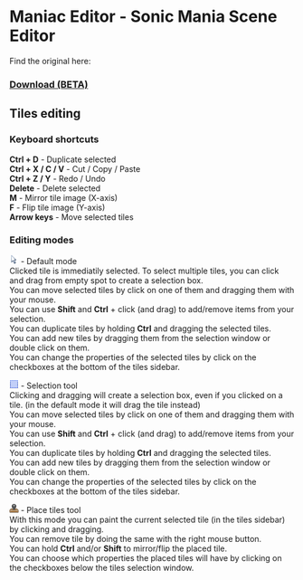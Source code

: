 # Maniac Editor - Sonic Mania Scene Editor

Find the original here:
### [Download (BETA)](https://github.com/koolkdev/ManiacEditor/releases/latest)

## Tiles editing

### Keyboard shortcuts 
**Ctrl + D** - Duplicate selected  
**Ctrl + X / C / V** - Cut / Copy / Paste  
**Ctrl + Z / Y** - Redo / Undo  
**Delete** - Delete selected  
**M** - Mirror tile image (X-axis)  
**F** - Flip tile image (Y-axis)  
**Arrow keys** - Move selected tiles

### Editing modes
![Pointer tool](https://github.com/koolkdev/m_e_images/blob/master/pointerButton.Image.png) - Default mode  
Clicked tile is immediatily selected. To select multiple tiles, you can click and drag from empty spot to create a selection box.  
You can move selected tiles by click on one of them and dragging them with your mouse.  
You can use **Shift** and **Ctrl** + click (and drag) to add/remove items from your selection.  
You can duplicate tiles by holding **Ctrl** and dragging the selected tiles.  
You can add new tiles by dragging them from the selection window or double click on them.  
You can change the properties of the selected tiles by click on the checkboxes at the bottom of the tiles sidebar.

![Selection tool](https://github.com/koolkdev/m_e_images/blob/master/selectTool.Image.png) - Selection tool  
Clicking and dragging will create a selection box, even if you clicked on a tile. (in the default mode it will drag the tile instead)  
You can move selected tiles by click on one of them and dragging them with your mouse.  
You can use **Shift** and **Ctrl** + click (and drag) to add/remove items from your selection.  
You can duplicate tiles by holding **Ctrl** and dragging the selected tiles.  
You can add new tiles by dragging them from the selection window or double click on them.  
You can change the properties of the selected tiles by click on the checkboxes at the bottom of the tiles sidebar.

![Place tiles tool](https://github.com/koolkdev/m_e_images/blob/master/placeTilesButton.Image.png) - Place tiles tool  
With this mode you can paint the current selected tile (in the tiles sidebar) by clicking and dragging.  
You can remove tile by doing the same with the right mouse button.  
You can hold **Ctrl** and/or **Shift** to mirror/flip the placed tile.  
You can choose which properties the placed tiles will have by clicking on the checkboxes below the tiles selection window.



